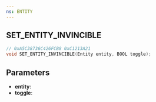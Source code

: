 ```yaml
---
ns: ENTITY
---
```

## SET_ENTITY_INVINCIBLE

```c
// 0xA5C38736C426FCB8 0xC1213A21
void SET_ENTITY_INVINCIBLE(Entity entity, BOOL toggle);
```

## Parameters
* **entity**:
* **toggle**:
